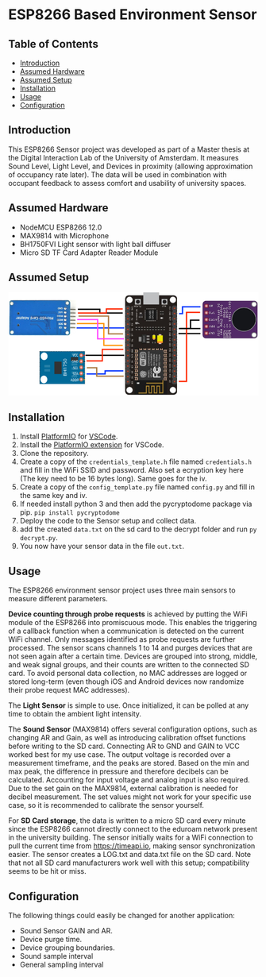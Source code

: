 # ESP8266 Based Environment Sensor

## Table of Contents

- [Introduction](#introduction)
- [Assumed Hardware](#assumed-hardware)
- [Assumed Setup](#assumed-setup)
- [Installation](#installation)
- [Usage](#usage)
- [Configuration](#configuration)

## Introduction

This ESP8266 Sensor project was developed as part of a Master thesis at the Digital Interaction Lab of the University of Amsterdam. It measures Sound Level, Light Level, and Devices in proximity (allowing approximation of occupancy rate later). The data will be used in combination with occupant feedback to assess comfort and usability of university spaces.

## Assumed Hardware

- NodeMCU ESP8266 12.0
- MAX9814 with Microphone
- BH1750FVI Light sensor with light ball diffuser
- Micro SD TF Card Adapter Reader Module

## Assumed Setup

![Pinout](./assets/pinout.png)

## Installation

1. Install [PlatformIO](https://platformio.org/) for [VSCode](https://code.visualstudio.com/).
2. Install the [PlatformIO extension](https://marketplace.visualstudio.com/items?itemName=platformio.platformio-ide) for VSCode.
3. Clone the repository.
4. Create a copy of the `credentials_template.h` file named `credentials.h` and fill in the WiFi SSID and password. Also set a ecryption key here (The key need to be 16 bytes long). Same goes for the iv.
5. Create a copy of the `config_template.py` file named `config.py` and fill in the same key and iv.
6. If needed install python 3 and then add the pycryptodome package via pip. `pip install pycryptodome`
7. Deploy the code to the Sensor setup and collect data.
8. add the created `data.txt` on the sd card to the decrypt folder and run `py decrypt.py`.
9. You now have your sensor data in the file `out.txt`.

## Usage

The ESP8266 environment sensor project uses three main sensors to measure different parameters.

**Device counting through probe requests** is achieved by putting the WiFi module of the ESP8266 into promiscuous mode. This enables the triggering of a callback function when a communication is detected on the current WiFi channel. Only messages identified as probe requests are further processed. The sensor scans channels 1 to 14 and purges devices that are not seen again after a certain time. Devices are grouped into strong, middle, and weak signal groups, and their counts are written to the connected SD card. To avoid personal data collection, no MAC addresses are logged or stored long-term (even though iOS and Android devices now randomize their probe request MAC addresses).

The **Light Sensor** is simple to use. Once initialized, it can be polled at any time to obtain the ambient light intensity.

The **Sound Sensor** (MAX9814) offers several configuration options, such as changing AR and Gain, as well as introducing calibration offset functions before writing to the SD card. Connecting AR to GND and GAIN to VCC worked best for my use case. The output voltage is recorded over a measurement timeframe, and the peaks are stored. Based on the min and max peak, the difference in pressure and therefore decibels can be calculated. Accounting for input voltage and analog input is also required. Due to the set gain on the MAX9814, external calibration is needed for decibel measurement. The set values might not work for your specific use case, so it is recommended to calibrate the sensor yourself.

For **SD Card storage**, the data is written to a micro SD card every minute since the ESP8266 cannot directly connect to the eduroam network present in the university building. The sensor initially waits for a WiFi connection to pull the current time from https://timeapi.io, making sensor synchronization easier. The sensor creates a LOG.txt and data.txt file on the SD card. Note that not all SD card manufacturers work well with this setup; compatibility seems to be hit or miss.

## Configuration

The following things could easily be changed for another application:

- Sound Sensor GAIN and AR.
- Device purge time.
- Device grouping boundaries.
- Sound sample interval
- General sampling interval
